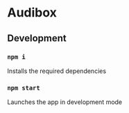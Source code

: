 # Audibox


## Development

### `npm i`

Installs the required dependencies

### `npm start`

Launches the app in development mode


